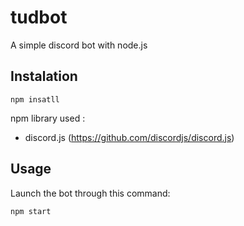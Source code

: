 # tudbot
A simple discord bot with node.js

## Instalation

```
npm insatll
```

npm library used :
- discord.js (https://github.com/discordjs/discord.js)

## Usage

Launch the bot through this command:
```
npm start
```